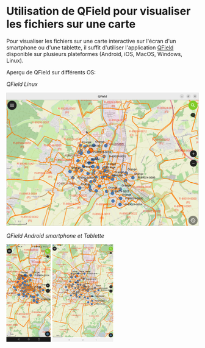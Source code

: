 # **Utilisation de QField pour visualiser les fichiers sur une carte**

Pour visualiser les fichiers sur une carte interactive sur l'écran d'un smartphone ou d'une tablette, il suffit d'utiliser l'application [QField](https://docs.qfield.org/get-started/#__tabbed_1_1) disponible sur plusieurs plateformes (Android, iOS, MacOS, Windows, Linux).

Aperçu de QField sur différents OS:

*QField Linux* 

![ImageQField_Linux](ImageQField_Linux.png)

*QField Android smartphone et Tablette*

<img src="ImageQField_Android_smartphone.jpg" alt="ImageQField_Android_smartphone" style="zoom: 25%;" /> <img src="ImageQField_Android_Tablette.jpg" alt="ImageQField_Android_Tablette" style="zoom:25%;" />







